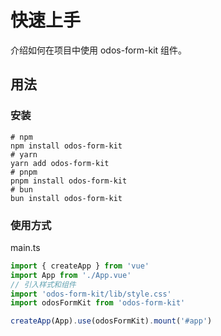# 快速上手

介绍如何在项目中使用 odos-form-kit 组件。

## 用法

### 安装

```shell
# npm
npm install odos-form-kit
# yarn
yarn add odos-form-kit
# pnpm
pnpm install odos-form-kit
# bun
bun install odos-form-kit
```

### 使用方式

main.ts

```ts
import { createApp } from 'vue'
import App from './App.vue'
// 引入样式和组件
import 'odos-form-kit/lib/style.css'
import odosFormKit from 'odos-form-kit'

createApp(App).use(odosFormKit).mount('#app')
```
